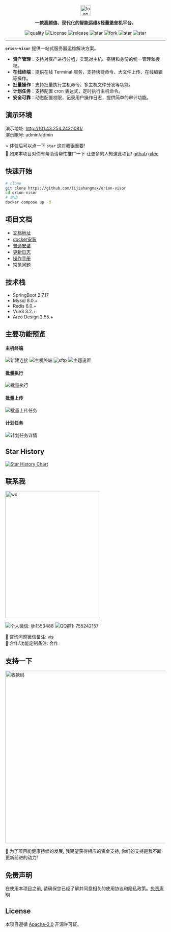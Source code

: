 <div align="center"><img src="https://bjuimg.obs.cn-north-4.myhuaweicloud.com/images/2024/2/27/8c687ef1-5711-4a93-9db0-79c010af7902.png" alt="logo" width="32" /></div>
<p style="margin-top: 12px" align="center"><b>一款高颜值、现代化的智能运维&轻量堡垒机平台。</b></p>
<p align="center">
    <a target="_blank"
       style="text-decoration: none !important;"
       href="https://app.codacy.com/gh/lijiahangmax/orion-visor/dashboard?utm_source=gh&utm_medium=referral&utm_content=&utm_campaign=Badge_grade">
      <img src="https://app.codacy.com/project/badge/Grade/49eaab3a9a474af3b87e1d21ffec71c4" alt="quality" />
    </a>
    <a target="_blank"
       style="text-decoration: none !important;"
       href="https://www.apache.org/licenses/LICENSE-2.0">
      <img src="https://img.shields.io/github/license/lijiahangmax/orion-visor" alt="License" />
    </a>
    <a target="_blank"
       style="text-decoration: none !important;"
       href="https://github.com/lijiahangmax/orion-visor/releases">
      <img src="https://img.shields.io/github/v/release/lijiahangmax/orion-visor" alt="release" />
    </a>
    <a target="_blank"
       style="text-decoration: none !important;"
       href="https://gitee.com/lijiahangmax/orion-visor/stargazers">
      <img src="https://gitee.com/lijiahangmax/orion-visor/badge/star.svg?theme=dark" alt="star" />
    </a>
    <a target="_blank"
       style="text-decoration: none !important;"
       href="https://gitee.com/lijiahangmax/orion-visor/members">
      <img src="https://gitee.com/lijiahangmax/orion-visor/badge/fork.svg?theme=dark" alt="fork" />
    </a>
    <a target="_blank"
       style="text-decoration: none !important;"
       href="https://github.com/lijiahangmax/orion-visor">
      <img src="https://img.shields.io/github/stars/lijiahangmax/orion-visor" alt="star" />
    </a>
    <a target="_blank"
       style="text-decoration: none !important;"
       href="https://github.com/lijiahangmax/orion-visor">
      <img src="https://img.shields.io/github/forks/lijiahangmax/orion-visor" alt="star" />
    </a>
</p>

------------------------------

**`orion-visor`** 提供一站式服务器运维解决方案。

* **资产管理**：支持对资产进行分组，实现对主机、密钥和身份的统一管理和授权。
* **在线终端**：提供在线 Terminal 服务，支持快捷命令、大文件上传、在线编辑等操作。
* **批量操作**：支持批量执行主机命令、多主机文件分发等功能。
* **计划任务**：支持配置 cron 表达式，定时执行主机命令。
* **安全可靠**：动态配置权限，记录用户操作日志，提供简单的审计功能。

## 演示环境

演示地址: http://101.43.254.243:1081/   
演示账号: admin/admin

⭐ 体验后可以点一下 `star` 这对我很重要!  
🌈 如果本项目对你有帮助请帮忙推广一下 让更多的人知道此项目!
[github](https://github.com/lijiahangmax/orion-visor) [gitee](https://gitee.com/lijiahangmax/orion-visor)

## 快速开始

```bash
# clone
git clone https://github.com/lijiahangmax/orion-visor
cd orion-visor
# 启动
docker compose up -d
```

## 项目文档

* [文档地址](https://lijiahangmax.github.io/orion-visor/#/)
* [docker安装](https://lijiahangmax.github.io/orion-visor/#/quickstart/docker-install)
* [普通安装](https://lijiahangmax.github.io/orion-visor/#/quickstart/install)
* [更新日志](https://lijiahangmax.github.io/orion-visor/#/about/change-log)
* [操作手册](https://lijiahangmax.github.io/orion-visor/#/operator/asset)
* [常见问题](https://lijiahangmax.github.io/orion-visor/#/quickstart/faq)

## 技术栈

* SpringBoot 2.7.17
* Mysql 8.0.+
* Redis 6.0.+
* Vue3 3.2.+
* Arco Design 2.55.+

## 主要功能预览

#### 主机终端

![新建连接](https://bjuimg.obs.cn-north-4.myhuaweicloud.com/images/2024/5/17/19288b64-cdb2-4073-8df9-ecd642d4077f.png "新建连接")
![主机终端](https://bjuimg.obs.cn-north-4.myhuaweicloud.com/images/2024/5/17/41d9deb5-aede-48a5-a6f3-5522cfff9a9f.png "主机终端")
![sftp](https://bjuimg.obs.cn-north-4.myhuaweicloud.com/images/2024/5/17/366db511-0c1d-4680-9200-4da8f22b028b.png "sftp")
![主题设置](https://bjuimg.obs.cn-north-4.myhuaweicloud.com/images/2024/5/17/a3e4c2fb-11f5-4387-998e-6f454e336472.png "主题设置")

#### 批量执行

![批量执行](https://bjuimg.obs.cn-north-4.myhuaweicloud.com/images/2024/5/17/99839bab-9f0e-45ea-b03d-a4c992203e95.png "批量执行")

#### 批量上传

![批量上传任务](https://bjuimg.obs.cn-north-4.myhuaweicloud.com/images/2024/5/17/04ccd627-8a46-43a1-acd9-740f75dbf386.png "批量上传任务")

#### 计划任务

![计划任务详情](https://bjuimg.obs.cn-north-4.myhuaweicloud.com/images/2024/5/17/0c4342fc-9fde-4fc1-b886-104a4d22c0b2.png "计划任务详情")

## Star History

[![Star History Chart](https://api.star-history.com/svg?repos=lijiahangmax/orion-visor&type=Date)](https://star-history.com/#lijiahangmax/orion-visor&Date)

## 联系我

<div style="display: flex;">
  <img src="https://bjuimg.obs.cn-north-4.myhuaweicloud.com/images/2024/5/17/d42d91f3-f0ee-4c63-adab-a35809e0804c.jpg" alt="wx" width="298px" height="398px"/>  
</div>

![个人微信: ljh1553488](https://img.shields.io/badge/ljh1553488-blue?style=social&label=WX%3A)
![QQ群1: 755242157](https://img.shields.io/badge/755242157-blue?style=social&label=QQ%E7%BE%A41%3A%20)

📧 咨询问题微信备注: vis  
📧 合作/功能定制备注: 合作

## 支持一下

<img src="https://bjuimg.obs.cn-north-4.myhuaweicloud.com/images/2024/5/17/a5351e59-294c-4bec-b767-1a44c362fcbc.jpg" alt="收款码" width="540px"/>  

🎁 为了项目能健康持续的发展, 我期望获得相应的资金支持, 你们的支持是我不断更新前进的动力!

## 免责声明

在使用本项目之前, 请确保您已经了解并同意相关的使用协议和隐私政策。[免责声明](https://github.com/lijiahangmax/orion-visor/blob/main/DISCLAIMER.md)

## License

本项目遵循 [Apache-2.0](https://github.com/lijiahangmax/orion-visor/blob/main/LICENSE) 开源许可证。  
